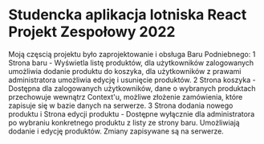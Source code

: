 # Studencka aplikacja lotniska React Projekt Zespołowy 2022
Moją częscią projektu było zaprojektowanie i obsługa Baru Podniebnego:
1 Strona baru - Wyświetla listę produktów, dla użytkowników zalogowanych umożliwia dodanie produktu do koszyka, dla użytkowników z prawami administratora umożliwia edycję i usunięcie produktów.
2 Strona koszyka - Dostępna dla zalogowanych użytkowników, dane o wybranych produktach przechowuje wewnątrz Context'u, możliwe złożenie zamówienia, które zapisuje się w bazie danych na serwerze.
3 Strona dodania nowego produktu i Strona edycji produktu - Dostępne wyłącznie dla administratora po wybraniu konkretnego produktu z listy ze strony baru. Umożliwiają dodanie i edycję produktów. Zmiany zapisywane są na serwerze.
